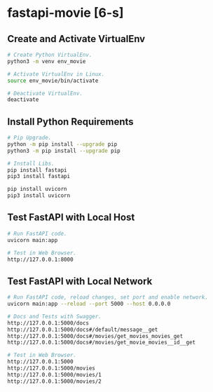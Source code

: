 # fastapi-movie [6-s]

## Create and Activate VirtualEnv
```sh
# Create Python VirtualEnv. 
python3 -m venv env_movie

# Activate VirtualEnv in Linux.
source env_movie/bin/activate

# Deactivate VirtualEnv.
deactivate

```

## Install Python Requirements
```sh
# Pip Upgrade.
python -m pip install --upgrade pip
python3 -m pip install --upgrade pip

# Install Libs.
pip install fastapi
pip3 install fastapi

pip install uvicorn
pip3 install uvicorn

```

## Test FastAPI with Local Host
```sh
# Run FastAPI code. 
uvicorn main:app

# Test in Web Browser.
http://127.0.0.1:8000

```

## Test FastAPI with Local Network
```sh
# Run FastAPI code, reload changes, set port and enable network. 
uvicorn main:app --reload --port 5000 --host 0.0.0.0

# Docs and Tests with Swagger.
http://127.0.0.1:5000/docs
http://127.0.0.1:5000/docs#/default/message__get
http://127.0.0.1:5000/docs#/movies/get_movies_movies_get
http://127.0.0.1:5000/docs#/movies/get_movie_movies__id__get

# Test in Web Browser.
http://127.0.0.1:5000
http://127.0.0.1:5000/movies
http://127.0.0.1:5000/movies/1
http://127.0.0.1:5000/movies/2

```

